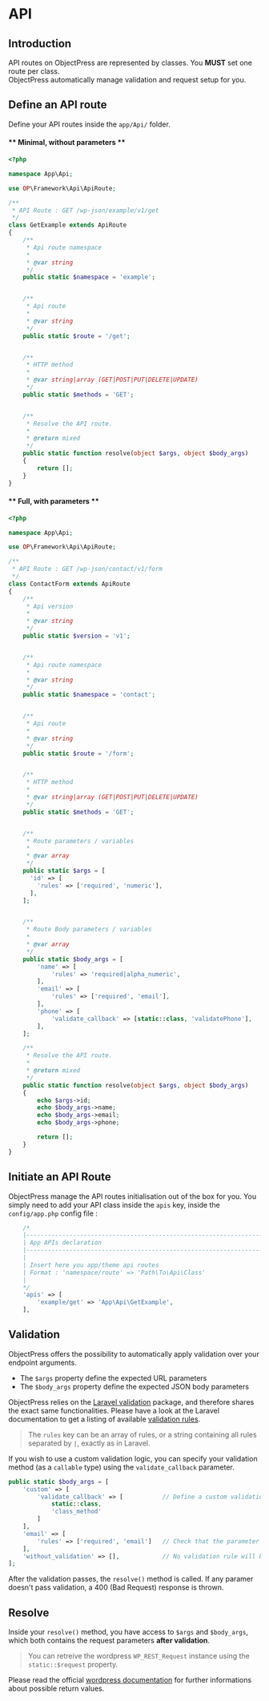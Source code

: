 # API


## Introduction

API routes on ObjectPress are represented by classes. You **MUST** set one route per class.  
ObjectPress automatically manage validation and request setup for you.

## Define an API route


Define your API routes inside the `app/Api/` folder. 

<!-- tabs:start -->

#### ** Minimal, without parameters **

```php
<?php

namespace App\Api;

use OP\Framework\Api\ApiRoute;

/**
 * API Route : GET /wp-json/example/v1/get
 */
class GetExample extends ApiRoute
{
    /**
     * Api route namespace
     *
     * @var string
     */
    public static $namespace = 'example';


    /**
     * Api route
     *
     * @var string
     */
    public static $route = '/get';


    /**
     * HTTP method
     *
     * @var string|array (GET|POST|PUT|DELETE|UPDATE)
     */
    public static $methods = 'GET';


    /**
     * Resolve the API route.
     * 
     * @return mixed
     */
    public static function resolve(object $args, object $body_args) 
    {
        return [];
    }
}
```


#### ** Full, with parameters **

```php
<?php

namespace App\Api;

use OP\Framework\Api\ApiRoute;

/**
 * API Route : GET /wp-json/contact/v1/form
 */
class ContactForm extends ApiRoute
{
    /**
     * Api version
     *
     * @var string
     */
    public static $version = 'v1';


    /**
     * Api route namespace
     *
     * @var string
     */
    public static $namespace = 'contact';


    /**
     * Api route
     *
     * @var string
     */
    public static $route = '/form';


    /**
     * HTTP method
     *
     * @var string|array (GET|POST|PUT|DELETE|UPDATE)
     */
    public static $methods = 'GET';


    /**
     * Route parameters / variables
     *
     * @var array
     */
    public static $args = [
      'id' => [
        'rules' => ['required', 'numeric'],
      ],
    ];


    /**
     * Route Body parameters / variables
     *
     * @var array
     */
    public static $body_args = [
        'name' => [
            'rules' => 'required|alpha_numeric',
        ],
        'email' => [
            'rules' => ['required', 'email'],
        ],
        'phone' => [
            'validate_callback' => [static::class, 'validatePhone'],
        ],
    ];

    /**
     * Resolve the API route.
     * 
     * @return mixed
     */
    public static function resolve(object $args, object $body_args) 
    {
        echo $args->id;
        echo $body_args->name;
        echo $body_args->email;
        echo $body_args->phone;

        return [];
    }
}
```

<!-- tabs:end -->

## Initiate an API Route

ObjectPress manage the API routes initialisation out of the box for you. You simply need to add your API class inside the `apis` key, inside the `config/app.php` config file : 

```php
    /*
    |--------------------------------------------------------------------------
    | App APIs declaration
    |--------------------------------------------------------------------------
    |
    | Insert here you app/theme api routes
    | Format : 'namespace/route' => 'Path\To\Api\Class'
    |
    */
    'apis' => [
        'example/get' => 'App\Api\GetExample',
    ],
```


## Validation

ObjectPress offers the possibility to automatically apply validation over your endpoint arguments.
- The `$args` property define the expected URL parameters  
- The `$body_args` property define the expected JSON body parameters  

ObjectPress relies on the [Laravel validation](https://laravel.com/docs/8.x/validation) package, and therefore shares the exact same functionalities. Please have a look at the Laravel documentation to get a listing of available [validation rules](https://laravel.com/docs/8.x/validation#available-validation-rules).

> The `rules` key can be an array of rules, or a string containing all rules separated by `|`, exactly as in Laravel.

If you wish to use a custom validation logic, you can specify your validation method (as a `callable` type) using the `validate_callback` parameter.

```php
public static $body_args = [
    'custom' => [
        'validate_callback' => [           // Define a custom validation method, inside the API class.
            static::class, 
            'class_method'
        ]  
    ],
    'email' => [
        'rules' => ['required', 'email']   // Check that the parameter exists and is an email.
    ],
    'without_validation' => [],            // No validation rule will be applied to this parameter.
];
```


After the validation passes, the `resolve()` method is called. If any paramer doesn't pass validation, a 400 (Bad Request) response is thrown.


## Resolve

Inside your `resolve()` method, you have access to `$args` and `$body_args`, which both contains the request parameters **after validation**. 

> You can retreive the wordpress `WP_REST_Request` instance using the `static::$request` property.

Please read the official [wordpress documentation](https://developer.wordpress.org/rest-api/extending-the-rest-api/adding-custom-endpoints/#return-value) for further informations about possible return values. 